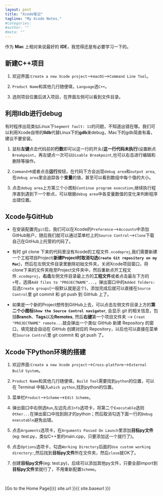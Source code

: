 ```yaml
---
layout: post
title: "Xcode笔记"
tagline: "My Xcode Notes."
#categories: 
#author: ""
#meta: ""
---
```


作为 **Mac** 上相对来说最好的 **IDE**，我觉得还是有必要学习一下的。

## 新建C++项目

1. 欢迎界面:`Create a new Xcode project`-->`macOS`-->`Command Line Tool`。

2. `Product Name`和其他几行随便填，`Language`选`C++`。
 
3. 选则项目位置后进入项目，在界面左侧可以看到文件目录。

## 利用lldb进行debug

有时程序出现类似Linux下`Segment fault: 11`的问题，不知道出错在哪。我们可以利用Xcode自带的**lldb**代替Linux下的**gdb**来debug，Mac下的gdb简直有毒，建议不要安装。

1. 鼠标**左键**点击代码前的**行数**即可以这一行的开头(**这一行代码未执行**)设置断点`Breakpoint`，再左键点一次可以`Disable Breakpoint`,也可以右击进行编辑和删除等操作。

2. `Command+R`或者点击**运行**按钮，在代码下方会出现`debug area`和`output area`,在`debug area`里会追踪各个**变量**的值，甚至可以看到数组中每个值的大小。

3. 点击`debug area`上方第三个小图标`Continue program execution`,继续执行程序直到遇到下一个断点，可以根据`debug area`中各变量数值的变化来判断程序出错位置。

## Xcode与GitHub

* 在安装配置完`git`后，我们可以在Xcode的`Preference`-->`Accounts`中添加GitHub账户，随后我们就可以通过菜单栏上的`Source Control`-->`Clone`下载自己在GitHub上托管的代码了。

* 有时 git clone 下来的代码里没有Xcode的工程文件`.xcodeproj`,我们需要新建一个工程项目Project(**新建Project时取消勾选`Create Git repository on my Mac`**)，然后在左侧文件目录里删除初始文件夹，关闭Xcode项目窗口，将clone下来的文件夹拖至Project文件夹中，然后重新点开工程文件`.xcodeproj`，**右击**左侧文件目录最上方的**工程文件**或者点击最左下方的`+`号，选择`Add files to "PROJECTNAME"...`，弹出窗口中的`Added folders:`后选`Create groups`(一般默认就是这个)，添加完成后就可以直接在`Source Control`里 git commit 和 git push 到 GitHub 上了。

* 如果是一个新的Project想传到GitHub上去，可以点击左侧文件目录上方的**第二个小图标`Show the Source Control navigator`**, 会显示 git 的相关信息，包括**Branch**、**Tags**以及**Remotes**, 然后**右键**第一个项目文件夹 --> `Creat "PROJECTNAME" remote...`就会弹出一个类似 GitHub 新建 Repository 的窗口，填完就会自动在 GitHub 创建对应的 Repository，以后也可以直接在菜单栏`Source Control`里 git commit 和 git push 了。

## Xcode下Python环境的搭建

1. 欢迎界面:`Create a new Xcode project`-->`Cross-platform`-->`External Build System`。

2. `Product Name`和其他几行随便填，`Build Tool`需要找到`python`的位置，可以在 Terminal 中输入```which python```,找到python的位置。

3. 菜单栏`Product`-->`Scheme`-->`Edit Scheme`。

4. 弹出窗口中右侧选`Run`,左边先点`Info`选项卡，将第二个`Executable`选则`Other...`在弹出窗口中找到刚才的python；然后取消勾选下面一行的`Debug executable`避免出错。

5. 点击`Arguments`选项卡，在`Arguments Passed On Launch`里添加**目标py文件**(eg: test.py，类似C++里的main.cpp，只要添加这一个就行了)。

6. 点击`Options`选项卡，勾选`Working Directory`后面的`Use custom working directory:`,然后找到**目标py文件**所在文件夹，然后`close`就OK了。

7. 创建**目标py文件**(eg: test.py)，后续可以添加其他py文件，只要全部import到**目标py文件**里就行了，不用重新配置`Scheme`。

&ensp;

[Go to the Home Page]({{ site.url }}{{ site.baseurl }})







